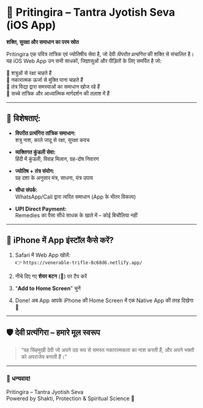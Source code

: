 # 🔱 Pritingira – Tantra Jyotish Seva (iOS App)

**शक्ति, सुरक्षा और समाधान का परम स्रोत**

Pritingira एक पवित्र तांत्रिक एवं ज्योतिषीय सेवा है, जो देवी *विपरीत प्रत्यंगिरा* की शक्ति से संचालित है। यह iOS Web App उन सभी साधकों, जिज्ञासुओं और पीड़ितों के लिए समर्पित है जो:

🔸 शत्रुओं से रक्षा चाहते हैं  
🔸 नकारात्मक ऊर्जा से मुक्ति पाना चाहते हैं  
🔸 तंत्र विद्या द्वारा समस्याओं का समाधान खोज रहे हैं  
🔸 सच्चे तांत्रिक और आध्यात्मिक मार्गदर्शन की तलाश में हैं  

---

## 🔮 विशेषताएं:

- **विपरीत प्रत्यंगिरा तांत्रिक समाधान:**  
  शत्रु नाश, काले जादू से रक्षा, सुरक्षा कवच

- **व्यक्तिगत कुंडली सेवा:**  
  हिंदी में कुंडली, विवाह मिलान, ग्रह-दोष निवारण

- **ज्योतिष + तंत्र संयोग:**  
  ग्रह दशा के अनुसार मंत्र, साधना, यंत्र उपाय

- **सीधा संपर्क:**  
  WhatsApp/Call द्वारा त्वरित समाधान (App के भीतर विकल्प)

- **UPI Direct Payment:**  
  Remedies का पैसा सीधे साधक के खाते में – कोई बिचौलिया नहीं

---

## 📲 iPhone में App इंस्टॉल कैसे करें?

1. Safari में Web App खोलें:  
   👉 `https://venerable-trifle-8c68d6.netlify.app/`

2. नीचे दिए गए **शेयर बटन** (🔗) पर टैप करें

3. “**Add to Home Screen**” चुनें

4. Done! अब App आपके iPhone की Home Screen में एक Native App की तरह दिखेगा 🎉

---

## 🛡️ देवी प्रत्यंगिरा – हमारे मूल स्वरूप

> “वह सिंहमुखी देवी जो अपने उग्र रूप से समस्त नकारात्मकता का नाश करती हैं, और अपने भक्तों को अपराजेय बनाती हैं।”

---

### 🙏 धन्यवाद!
Pritingira – Tantra Jyotish Seva  
Powered by Shakti, Protection & Spiritual Science 🔱
